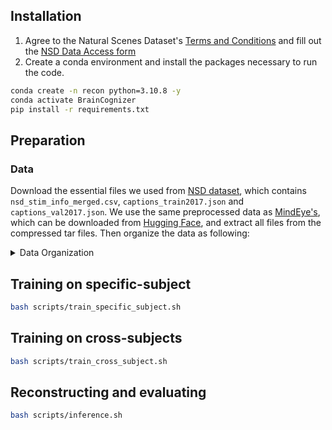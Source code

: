 ## Installation

1. Agree to the Natural Scenes Dataset's [Terms and Conditions](https://cvnlab.slite.page/p/IB6BSeW_7o/Terms-and-Conditions) and fill out the [NSD Data Access form](https://forms.gle/xue2bCdM9LaFNMeb7)
2. Create a conda environment and install the packages necessary to run the code.

```bash
conda create -n recon python=3.10.8 -y
conda activate BrainCognizer
pip install -r requirements.txt
```

## Preparation

### Data

Download the essential files we used from [NSD dataset](https://natural-scenes-dataset.s3.amazonaws.com/index.html), which contains `nsd_stim_info_merged.csv`, `captions_train2017.json` and `captions_val2017.json`.
We use the same preprocessed data as [MindEye's](https://github.com/MedARC-AI/fMRI-reconstruction-NSD), which can be downloaded from [Hugging Face](https://huggingface.co/datasets/pscotti/naturalscenesdataset/tree/main/webdataset_avg_split), and extract all files from the compressed tar files.
Then organize the data as following:

<details>

<summary>Data Organization</summary>

```
data/natural-scenes-dataset
├── nsddata
│   └── experiments
│       └── nsd
│           └── nsd_stim_info_merged.csv
├── nsddata_stimuli
│   └── stimuli
│       └── nsd
│           └── annotations
│              ├── captions_train2017.json
│              └── captions_val2017.json
└── webdataset_avg_split
    ├── test
    │   ├── subj01
    │   │   ├── sample000000349.coco73k.npy
    │   │   ├── sample000000349.jpg
    │   │   ├── sample000000349.nsdgeneral.npy
    │   │   └── ...
    │   └── ...
    ├── train
    │   ├── subj01
    │   │   ├── sample000000300.coco73k.npy
    │   │   ├── sample000000300.jpg
    │   │   ├── sample000000300.nsdgeneral.npy
    │   │   └── ...
    │   └── ...
    └── val
        ├── subj01
        │   ├── sample000000000.coco73k.npy
        │   ├── sample000000000.jpg
        │   ├── sample000000000.nsdgeneral.npy
        │   └── ...
        └── ...
```

</details>

## Training on specific-subject

```bash
bash scripts/train_specific_subject.sh
```

## Training on cross-subjects

```bash
bash scripts/train_cross_subject.sh
```

## Reconstructing and evaluating

```bash
bash scripts/inference.sh
```

